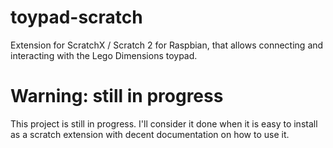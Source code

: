 # toypad-scratch
Extension for ScratchX / Scratch 2 for Raspbian, that allows connecting and interacting with the Lego Dimensions toypad.

# Warning: still in progress
This project is still in progress.  I'll consider it done when it is easy to install as a scratch extension with decent documentation on how to use it.
